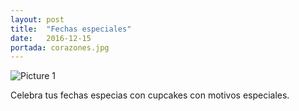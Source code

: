 ```yaml
---
layout: post
title:  "Fechas especiales"
date:   2016-12-15 
portada: corazones.jpg
---
```


![Picture 1]({{site.baseurl}}/assets/corazones.jpg)

Celebra tus fechas especias con cupcakes con motivos especiales. 

